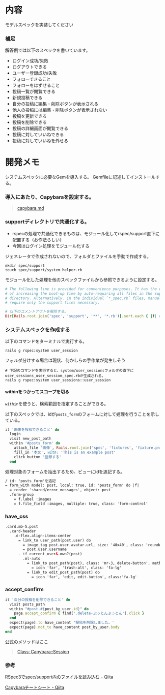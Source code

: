 # 内容
モデルスペックを実装してください

### 補足
解答例では以下のスペックを書いています。

- ログイン成功/失敗
- ログアウトできる
- ユーザー登録成功/失敗
- フォローできること
- フォローをはずせること
- 投稿一覧が閲覧できる
- 新規投稿できる
- 自分の投稿に編集・削除ボタンが表示される
- 他人の投稿には編集・削除ボタンが表示されない
- 投稿を更新できる
- 投稿を削除できる
- 投稿の詳細画面が閲覧できる
- 投稿に対していいねできる
- 投稿に対していいねを外せる

# 開発メモ
システムスペックに必要なGemを導入する。
Gemfileに記述してインストールする。


### 導入にあたり、Capybaraを設定する。

> [capybara.md](https://github.com/satoshitodaka/TIL/blob/main/06_InstaClone/16_system_spec/capybara.md)

### supportディレクトリで共通化する。
- rspecの処理で共通化できるものは、モジュール化してrspec/support直下に配置する（お作法らしい）
- 今回はログイン処理をモジュール化する

ジェネレータで作成されないので、フォルダとファイルを手動で作成する。
```
mkdir spec/support
touch spec/support/system_helper.rb
```

モジュール化した処理を他のスペックファイルから参照できるように設定する。
```rb
# The following line is provided for convenience purposes. It has the downside
# of increasing the boot-up time by auto-requiring all files in the support
# directory. Alternatively, in the individual `*_spec.rb` files, manually
# require only the support files necessary.

# 以下のコメントアウトを解除する。
Dir[Rails.root.join('spec', 'support', '**', '*.rb')].sort.each { |f| require f }
```

### システムスペックを作成する
以下のコマンドをターミナルで実行する。
```
rails g rspec:system user_session
```

フォルダ分けする場合は現状、何かしらの手作業が発生しそう
```
# 下記のコマンドを実行すると、system/user_sessionsフォルダの直下にuser_sessions_user_session_spec.rbが生成される。
rails g rspec:system user_sessions::user_session
```

#### withinをつかってスコープを切る
`within`を使うと、検索範囲を指定することができる。

以下のスペックでは、idが`posts_form`のフォームに対して処理を行うことを示している。
```rb
it '画像を投稿できること' do
  login
  visit new_post_path
  within '#posts_form' do
    attach_file '画像', Rails.root.join('spec', 'fixtures', 'fixture.png')
    fill_in '本文', with: 'This is an example post'
    click_button '登録する'
  end
```

処理対象のフォームを抽出するため、ビューにidを追記する。
```html
/ id: 'posts_form'を追記
= form_with model: post, local: true, id: 'posts_form' do |f|
  = render 'shared/error_messages', object: post
  .form-group
    = f.label :images
    = f.file_field :images, multiple: true, class: 'form-control'
```


### have_css
```html
.card.mb-5.post
  .card-header 
    .d-flex.align-items-center
      = link_to user_path(post.user) do
        = image_tag post.user.avatar.url, size: '40x40', class: 'rounded-circle mr-1'
        = post.user.username 
      - if current_user&.own?(post)
        .ml-auto 
          = link_to post_path(post), class: 'mr-3, delete-button', method: :delete, data: { confirm:'本当に削除しますか？' } do
            = icon 'far', 'trash-alt', class: 'fa-lg'
          = link_to edit_post_path(post) do 
            = icon 'far', 'edit, edit-button', class:'fa-lg'
```

### accept_confirm

```rb
it '自分の投稿を削除できること' do
  visit posts_path
  within "#post-#{post_by_user.id}" do
    page.accept_confirm { find('.delete-ぶっとんぶっとん').click }
  end
  expect(page).to have_content '投稿を削除しました。'
  expect(page).not_to have_content post_by_user.body
end
```

公式のメソッドはここ
> [Class: Capybara::Session](https://www.rubydoc.info/github/jnicklas/capybara/master/Capybara/Session)

### 参考
[RSpec3でspec/support内のファイルを読み込む - Qiita](https://qiita.com/necojackarc/items/17bbeae646e331eb5649)

[Capybaraチートシート - Qiita](https://qiita.com/morrr/items/0e24251c049180218db4)
